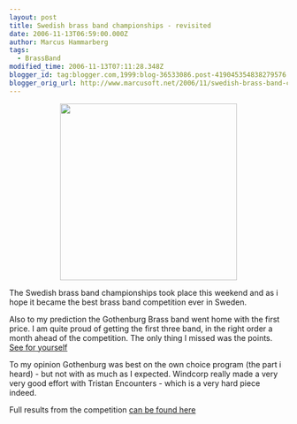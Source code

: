 ```yaml
---
layout: post
title: Swedish brass band championships - revisited
date: 2006-11-13T06:59:00.000Z
author: Marcus Hammarberg
tags:
  - BrassBand
modified_time: 2006-11-13T07:11:28.348Z
blogger_id: tag:blogger.com,1999:blog-36533086.post-419045354838279576
blogger_orig_url: http://www.marcusoft.net/2006/11/swedish-brass-band-championships.html
---
```


[<img
src="http://www.goteborgbrassband.org.se/images/GBB_SM_2006_BAND.jpg"
style="DISPLAY: block; MARGIN: 0px auto 10px; WIDTH: 320px; CURSOR: hand; TEXT-ALIGN: center"
data-border="0" />](http://www.goteborgbrassband.org.se/images/GBB_SM_2006_BAND.jpg)

The Swedish brass band championships took place this weekend and as i
hope it became the best brass band competition ever in Sweden.

Also to my prediction the Gothenburg Brass band went home with the first
price. I am quite proud of getting the first three band, in the right
order a month ahead of the competition. The only thing I missed was the
points. [See for
yourself](http://marcushammarberg.blogspot.com/2006/10/swedish-brass-band-championships.html)

To my opinion Gothenburg was best on the own choice program (the part i
heard) - but not with as much as I expected. Windcorp really made a very
very good effort with Tristan Encounters - which is a very hard piece
indeed.

Full results from the competition [can be found
here](http://www.brassband.se/main.php?page=77)

